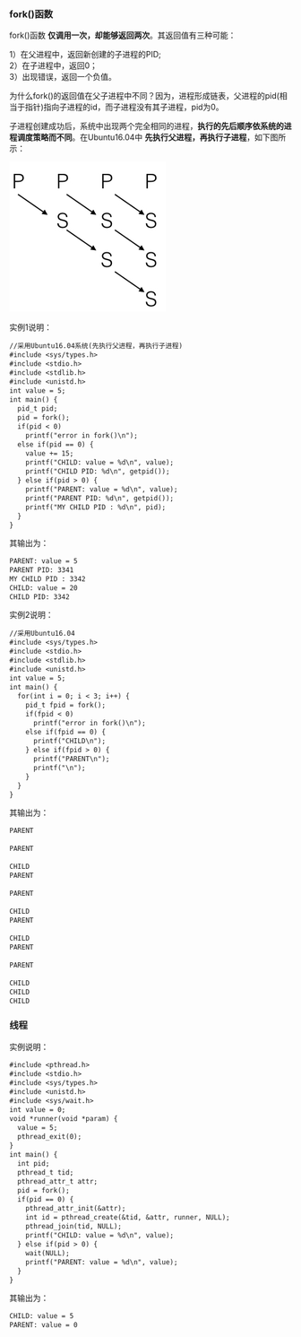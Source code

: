 ### fork()函数

fork()函数 **仅调用一次，却能够返回两次**。其返回值有三种可能：

1）在父进程中，返回新创建的子进程的PID;  
2）在子进程中，返回0；  
3）出现错误，返回一个负值。  

为什么fork()的返回值在父子进程中不同？因为，进程形成链表，父进程的pid(相当于指针)指向子进程的id，而子进程没有其子进程，pid为0。

子进程创建成功后，系统中出现两个完全相同的进程，**执行的先后顺序依系统的进程调度策略而不同**。在Ubuntu16.04中 **先执行父进程，再执行子进程**，如下图所示：

![fork](image/fork.jpeg)

实例1说明：

```
//采用Ubuntu16.04系统(先执行父进程，再执行子进程)
#include <sys/types.h>
#include <stdio.h>
#include <stdlib.h>
#include <unistd.h>
int value = 5;
int main() {
  pid_t pid;
  pid = fork();
  if(pid < 0)
    printf("error in fork()\n");
  else if(pid == 0) {
    value += 15;
    printf("CHILD: value = %d\n", value);
    printf("CHILD PID: %d\n", getpid());
  } else if(pid > 0) {
    printf("PARENT: value = %d\n", value);
    printf("PARENT PID: %d\n", getpid());
    printf("MY CHILD PID : %d\n", pid);
  }
}
```

其输出为：

```
PARENT: value = 5
PARENT PID: 3341
MY CHILD PID : 3342
CHILD: value = 20
CHILD PID: 3342
```

实例2说明：

```
//采用Ubuntu16.04
#include <sys/types.h>
#include <stdio.h>
#include <stdlib.h>
#include <unistd.h>
int value = 5;
int main() {
  for(int i = 0; i < 3; i++) {
    pid_t fpid = fork();
    if(fpid < 0)
      printf("error in fork()\n");
    else if(fpid == 0) {
      printf("CHILD\n");
    } else if(fpid > 0) {
      printf("PARENT\n");
      printf("\n");
    }
  }
}
```

其输出为：

```
PARENT

PARENT

CHILD
PARENT

PARENT

CHILD
PARENT

CHILD
PARENT

PARENT

CHILD
CHILD
CHILD
```


### 线程

实例说明：

```
#include <pthread.h>
#include <stdio.h>
#include <sys/types.h>
#include <unistd.h>
#include <sys/wait.h>
int value = 0;
void *runner(void *param) {
  value = 5;
  pthread_exit(0);
}
int main() {
  int pid;
  pthread_t tid;
  pthread_attr_t attr;
  pid = fork();
  if(pid == 0) {
    pthread_attr_init(&attr);
    int id = pthread_create(&tid, &attr, runner, NULL);
    pthread_join(tid, NULL);
    printf("CHILD: value = %d\n", value);
  } else if(pid > 0) {
    wait(NULL);
    printf("PARENT: value = %d\n", value);
  }
}
```

其输出为：

```
CHILD: value = 5
PARENT: value = 0
```
